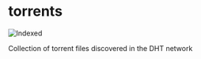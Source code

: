 torrents 
========
![Indexed](https://img.shields.io/badge/indexed-73531-blue)

Collection of torrent files discovered in the DHT network
